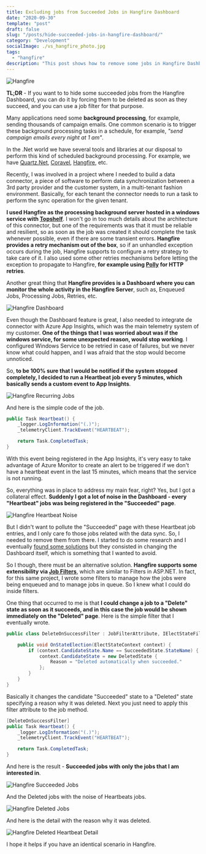 ```yaml
---
title: Excluding jobs from Succeeded Jobs in Hangfire Dashboard
date: "2020-09-30"
template: "post"
draft: false
slug: "/posts/hide-succeeded-jobs-in-hangfire-dashboard/"
category: "Development"
socialImage: ./vs_hangfire_photo.jpg
tags:
  - "hangfire"
description: "This post shows how to remove some jobs in Hangfire Dashboard"
---
```


![Hangfire](./vs_hangfire_photo.jpg)

**TL;DR** - If you want to to hide some succeeded jobs from the Hangfire Dashboard, you can do it by forcing them to be deleted as soon as they succeed, and you can use a job filter for that purpose.

Many applications need some **background processing**, for example,  sending thousands of campaign emails. One common scenario is to trigger these background processing tasks in a schedule, for example, *"send campaign emails every night at 1 am"*.

In the .Net world we have several tools and libraries at our disposal to perform this kind of scheduled background processing. For example, we have [Quartz.Net](https://www.quartz-scheduler.net/), [Coravel](https://docs.coravel.net/), [Hangfire](https://www.hangfire.io/), etc.

Recently, I was involved in a project where I needed to build a data connector, a piece of software to perform data synchronization between a 3rd party provider and the customer system, in a multi-tenant fashion environment. Basically, for each tenant the connector needs to run a task to perform the sync operation for the given tenant.

**I used Hangfire as the processing background server hosted in a windows service with [Topshelf](https://github.com/Topshelf/Topshelf)**. I won't go in too much details about the architecture of this connector, but one of the requirements was that it must be reliable and resilient, so as soon as the job was created it should complete the task whenever possible, even if there are some transient errors. **Hangfire provides a retry mechanism out of the box**, so if an unhandled exception occurs during the job, Hangfire supports to configure a retry strategy to take care of it. I also used some other retries mechanisms before letting the exception to propagate to Hangfire, **for example using [Polly](https://github.com/App-vNext/Polly) for HTTP retries**.

Another great thing that **Hangfire provides is a Dashboard where you can monitor the whole activity in the Hangfire Server**, such as, Enqueued Jobs, Processing Jobs, Retries, etc.

![Hangfire Dashboard](./Hangfire_dashboard.png)

Even though the Dashboard feature is great, I also needed to integrate de connector with Azure App Insights, which was the main telemetry system of my customer. **One of the things that I was worried about was if the windows service, for some unexpected reason, would stop working**. I configured Windows Service to be retried in case of failures, but we never know what could happen, and I was afraid that the stop would become unnoticed.

So, **to be 100% sure that I would be notified if the system stopped completely, I decided to run a Heartbeat job every 5 minutes, which basically sends a custom event to App Insights**.

![Hangfire Recurring Jobs](hangfire_recurring_heartbeat.png)

And here is the simple code of the job.

```cs
public Task Heartbeat() {
    _logger.LogInformation("(.)");
    _telemetryClient.TrackEvent("HEARTBEAT");

    return Task.CompletedTask;
}
```

With this event being registered in the App Insights, it's very easy to take advantage of Azure Monitor to create an alert to be triggered if we don't have a heartbeat event in the last 15 minutes, which means that the service is not running.

So, everything was in place to address my main fear, right? Yes, but I got a collateral effect. **Suddenly I got a lot of noise in the Dashboard - every "Heartbeat" jobs was being registered in the "Succeeded" page**. 

![Hangfire Heartbeat Noise](hangfire_dashboard_heartbeat_noise.png)

But I didn't want to pollute the "Succeeded" page with these Heartbeat job entries, and I only care fo those jobs related with the data sync. So, I needed to remove them from there. I started to do some research and I eventually [found some solutions](https://discuss.hangfire.io/t/hide-certain-jobs-in-dashboard-log/2678/2) but they consisted in changing the Dashboard itself, which is something that I wanted to avoid.

So I though, there must be an alternative solution. **Hangfire supports some extensibility via [Job Filters](https://docs.hangfire.io/en/latest/extensibility/using-job-filters.html)**, which are similar  to Filters in ASP.NET. In fact, for this same project, I wrote some filters to manage how the jobs were being enqueued and to manage jobs in queue. So I knew what I could do inside filters.

One thing that occurred to me is that **I could change a job to a "Delete" state as soon as it succeeds, and in this case the job would be shown immediately on the "Deleted" page**. Here is the simple filter that I eventually wrote.

```cs
public class DeleteOnSuccessFilter : JobFilterAttribute, IElectStateFilter {

    public void OnStateElection(ElectStateContext context) {
        if (context.CandidateState.Name == SucceededState.StateName) {
            context.CandidateState = new DeletedState {
                Reason = "Deleted automatically when succeeded."
            };
        }
    }
}
```

Basically it changes the candidate "Succeeded" state to a "Deleted" state specifying a reason why it was deleted. Next you just need to apply this filter attribute to the job method.

```cs
[DeleteOnSuccessFilter]
public Task Heartbeat() {
    _logger.LogInformation("(.)");
    _telemetryClient.TrackEvent("HEARTBEAT");

    return Task.CompletedTask;
}
```

And here is the result - **Succeeded jobs with only the jobs that I am interested in**.

![Hangfire Succeeded Jobs](hangfire_succeeded_job_clean.png)

And the Deleted jobs with the noise of Heartbeats jobs.

![Hangfire Deleted Jobs](Hangfire_Dashboar_Delete_Heartbeat_Jobs.png)

And here is the detail with the reason why it was deleted.

![Hangfire Deleted Heartbeat Detail](Hangfire_deleted_heartbeat_detail.png)

I hope it helps if you have an identical scenario in Hangfire.
